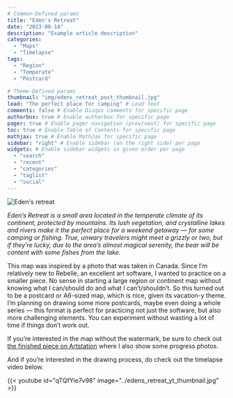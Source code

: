 ```yaml
---
# Common-Defined params
title: "Eden's Retreat"
date: "2023-08-14"
description: "Example article description"
categories:
  - "Maps"
  - "Timelapse"
tags:
  - "Region"
  - "Temperate"
  - "Postcard"

# Theme-Defined params
thumbnail: "img/edens_retreat_post_thumbnail.jpg"
lead: "The perfect place for camping" # Lead text
comments: false # Enable Disqus comments for specific page
authorbox: true # Enable authorbox for specific page
pager: true # Enable pager navigation (prev/next) for specific page
toc: true # Enable Table of Contents for specific page
mathjax: true # Enable MathJax for specific page
sidebar: "right" # Enable sidebar (on the right side) per page
widgets: # Enable sidebar widgets in given order per page
  - "search"
  - "recent"
  - "categories"
  - "taglist"
  - "social"
---
```



![Eden's retreat](../edens_retreat_watermark.jpg)

_Eden’s Retreat is a small area located in the temperate climate of its continent, protected by mountains. Its lush vegetation, and crystalline lakes and rivers make it the perfect place for a weekend getaway — for some camping or fishing. True, unwary travelers might meet a grizzly or two, but if they’re lucky, due to the area’s almost magical serenity, the bear will be content with some fishes from the lake._

This map was inspired by a photo that was taken in Canada. Since I’m relatively new to Rebelle, an excellent art software, I wanted to practice on a smaller piece. No sense in starting a large region or continent map without knowing what I can/should do and what I can’t/shouldn’t. So this turned out to be a postcard or A6-sized map, which is nice, given its vacation-y theme. I’m planning on drawing some more postcards, maybe even doing a whole series — this format is perfect for practicing not just the software, but also more challenging elements. You can experiment without wasting a lot of time if things don’t work out.

If you’re interested in the map without the watermark, be sure to check out [the finished piece on Artstation](https://www.artstation.com/artwork/49R0rk) where I also show some progress photos.

And if you’re interested in the drawing process, do check out the timelapse video below.

{{< youtube id="qTQfYie7v98" image="../edens_retreat_yt_thumbnail.jpg" >}}
